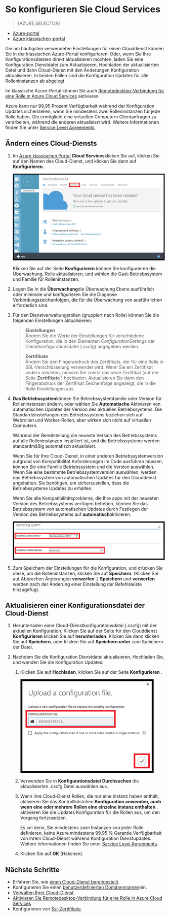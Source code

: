 <properties 
    pageTitle="So konfigurieren Sie einen Cloud-Service (klassische Portal) | Microsoft Azure" 
    description="Informationen Sie zum Azure Cloud Services konfigurieren. Informationen Sie zum Aktualisieren der Cloud Service-Konfiguration und Remotezugriff auf Rolleninstanzen konfigurieren." 
    services="cloud-services" 
    documentationCenter="" 
    authors="Thraka" 
    manager="timlt" 
    editor=""/>

<tags 
    ms.service="cloud-services" 
    ms.workload="tbd" 
    ms.tgt_pltfrm="na" 
    ms.devlang="na" 
    ms.topic="article" 
    ms.date="10/11/2016"
    ms.author="adegeo"/>




# <a name="how-to-configure-cloud-services"></a>So konfigurieren Sie Cloud Services

> [AZURE.SELECTOR]
- [Azure-portal](cloud-services-how-to-configure-portal.md)
- [Azure klassischen-portal](cloud-services-how-to-configure.md)

Die am häufigsten verwendeten Einstellungen für einen Clouddienst können Sie in der klassischen Azure-Portal konfigurieren. Oder, wenn Sie Ihre Konfigurationsdateien direkt aktualisieren möchten, laden Sie eine Konfiguration Dienstdatei zum Aktualisieren, Hochladen der aktualisierten Datei und dann Cloud-Dienst mit den Änderungen Konfiguration aktualisieren. In beiden Fällen sind die Konfiguration Updates für alle Rolleninstanzen ab abgelegt.

Im klassische Azure-Portal können Sie auch [Remotedesktop-Verbindung für eine Rolle in Azure Cloud Services](cloud-services-role-enable-remote-desktop.md) aktivieren

Azure kann nur 99,95 Prozent Verfügbarkeit während der Konfiguration Updates sicherstellen, wenn Sie mindestens zwei Rolleninstanzen für jede Rolle haben. Die ermöglicht eine virtuellen Computern Clientanfragen zu verarbeiten, während die anderen aktualisiert wird. Weitere Informationen finden Sie unter [Service Level Agreements](https://azure.microsoft.com/support/legal/sla/).

## <a name="change-a-cloud-service"></a>Ändern eines Cloud-Diensts

1. Im [Azure klassischen Portal](http://manage.windowsazure.com/) **Cloud Services**klicken Sie auf, klicken Sie auf den Namen des Cloud-Dienst, und klicken Sie dann auf **Konfigurieren**.

    ![Seite "Konfiguration"](./media/cloud-services-how-to-configure/CloudServices_ConfigurePage1.png)
    
    Klicken Sie auf der Seite **Konfigurieren** können Sie konfigurieren die Überwachung, Rolle aktualisieren, und wählen die Gast-Betriebssystem und Familie für Rolleninstanzen. 

2. Legen Sie in die **Überwachung**die Überwachung Ebene ausführlich oder minimale und konfigurieren Sie die Diagnose Verbindungszeichenfolgen, die für die Überwachung von ausführlichen erforderlich sind.

3. Für den Dienstverwaltungsrollen (gruppiert nach Rolle) können Sie die folgenden Einstellungen aktualisieren:
    
    >**Einstellungen**  
    >Ändern Sie die Werte der Einstellungen für verschiedene Konfiguration, die in den Elementen *ConfigurationSettings* der Dienstkonfigurationsdatei (.cscfg) angegeben werden.
    >
    >**Zertifikate**  
    >Ändern Sie den Fingerabdruck des Zertifikats, der für eine Rolle in SSL-Verschlüsselung verwendet wird. Wenn Sie ein Zertifikat ändern möchten, müssen Sie zuerst das neue Zertifikat (auf der Seite **Zertifikate** ) hochladen. Aktualisieren Sie dann den Fingerabdruck der Zertifikat Zeichenfolge angezeigt, die in die Rolle Einstellungen aus.

4. **Das Betriebssystem**können Sie Betriebssystemfamilie oder Version für Rolleninstanzen ändern, oder wählen Sie **Automatische** Aktivieren von automatischen Updates der Version des aktuellen Betriebssystems. Die Standardeinstellungen des Betriebssystems beziehen sich auf Webrollen und Worker-Rollen, aber wirken sich nicht auf virtuellen Computern.

    Während der Bereitstellung die neueste Version des Betriebssystems auf alle Rolleninstanzen installiert ist, und die Betriebssysteme werden standardmäßig automatisch aktualisiert. 
    
    Wenn Sie für Ihre Cloud-Dienst, in einer anderen Betriebssystemversion aufgrund von Kompatibilität Anforderungen im Code ausführen müssen, können Sie eine Familie Betriebssystem und die Version auswählen. Wenn Sie eine bestimmte Betriebssystemversion auswählen, werden das Betriebssystem von automatischen Updates für den Clouddienst angehalten. Sie benötigen, um sicherzustellen, dass die Betriebssysteme Updates zu erhalten.
    
    Wenn Sie alle Kompatibilitätsprobleme, die Ihre apps mit der neuesten Version des Betriebssystems verfügen beheben, können Sie das Betriebssystem von automatischen Updates durch Festlegen der Version des Betriebssystems auf **automatisch**aktivieren. 
    
    ![OS-Einstellungen](./media/cloud-services-how-to-configure/CloudServices_ConfigurePage_OSSettings.png)

5. Zum Speichern der Einstellungen für die Konfiguration, und drücken Sie diese, um die Rolleninstanzen, klicken Sie auf **Speichern**. (Klicken Sie auf Abbrechen Änderungen **verwerfen** .) **Speichern** und **verwerfen** werden nach der Änderung einer Einstellung der Befehlsleiste hinzugefügt.

## <a name="update-a-cloud-service-configuration-file"></a>Aktualisieren einer Konfigurationsdatei der Cloud-Dienst

1. Herunterladen einer Cloud-Dienstkonfigurationsdatei (.cscfg) mit der aktuellen Konfiguration. Klicken Sie auf der Seite für den Clouddienst **Konfigurieren** klicken Sie auf **herunterladen**. Klicken Sie dann klicken Sie auf **Speichern**, oder klicken Sie auf **Speichern unter** zum Speichern der Datei.

2. Nachdem Sie die Konfiguration Dienstdatei aktualisieren, Hochladen Sie, und wenden Sie die Konfiguration Updates:

    1. Klicken Sie auf **Hochladen**, klicken Sie auf der Seite **Konfigurieren** .
    
        ![Hochladen der Konfiguration](./media/cloud-services-how-to-configure/CloudServices_UploadConfigFile.png)
    
    2. Verwenden Sie in **Konfigurationsdatei** **Durchsuchen** die aktualisierten .cscfg Datei auswählen aus.
    
    3. Wenn Ihre Cloud-Dienst Rollen, die nur eine Instanz haben enthält, aktivieren Sie das Kontrollkästchen **Konfiguration anwenden, auch wenn eine oder mehrere Rollen eine einzelne Instanz enthalten** , aktivieren Sie die Updates Konfiguration für die Rollen aus, um den Vorgang fortzusetzen.
    
        Es sei denn, Sie mindestens zwei Instanzen von jeder Rolle definieren, keine Azure mindestens 99,95 % Garantie Verfügbarkeit von Ihrem Cloud-Dienst während Konfiguration Dienstupdates. Weitere Informationen finden Sie unter [Service Level Agreements](https://azure.microsoft.com/support/legal/sla/).
    
    4. Klicken Sie auf **OK** (Häkchen). 


## <a name="next-steps"></a>Nächste Schritte

* Erfahren Sie, wie [einen Cloud-Dienst bereitgestellt](cloud-services-how-to-create-deploy.md).
* Konfigurieren Sie einen [benutzerdefinierten Domänennamen](cloud-services-custom-domain-name.md)ein.
* [Verwalten Ihrer Cloud-Dienst](cloud-services-how-to-manage.md).
* [Aktivieren Sie Remotedesktop-Verbindung für eine Rolle in Azure Cloud Services](cloud-services-role-enable-remote-desktop.md)
* Konfigurieren von [Ssl-Zertifikate](cloud-services-configure-ssl-certificate.md).

